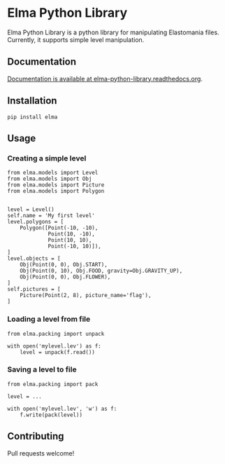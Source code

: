# Elma Python Library

Elma Python Library is a python library for manipulating Elastomania files.
Currently, it supports simple level manipulation.

## Documentation

[Documentation is available at elma-python-library.readthedocs.org](https://elma-python-library.readthedocs.org).

## Installation

```
pip install elma
```

## Usage

### Creating a simple level
```
from elma.models import Level
from elma.models import Obj
from elma.models import Picture
from elma.models import Polygon


level = Level()
self.name = 'My first level'
level.polygons = [
    Polygon([Point(-10, -10),
             Point(10, -10),
             Point(10, 10),
             Point(-10, 10)]),
]
level.objects = [
    Obj(Point(0, 0), Obj.START),
    Obj(Point(0, 10), Obj.FOOD, gravity=Obj.GRAVITY_UP),
    Obj(Point(0, 0), Obj.FLOWER),
]
self.pictures = [
    Picture(Point(2, 8), picture_name='flag'),
]
```



### Loading a level from file
```
from elma.packing import unpack

with open('mylevel.lev') as f:
    level = unpack(f.read())
```

### Saving a level to file
```
from elma.packing import pack

level = ...

with open('mylevel.lev', 'w') as f:
    f.write(pack(level))
```

## Contributing

Pull requests welcome!
